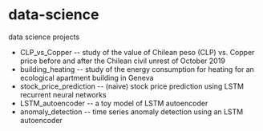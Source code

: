 # data-science
data science projects
- CLP_vs_Copper -- study of the value of Chilean peso (CLP) vs. Copper price before and after the Chilean civil unrest of October 2019
- building_heating -- study of the energy consumption for heating for an ecological apartment building in Geneva
- stock_price_prediction -- (naive) stock price prediction using LSTM recurrent neural networks
- LSTM_autoencoder -- a toy model of LSTM autoencoder
- anomaly_detection -- time series anomaly detection using an LSTM autoencoder
